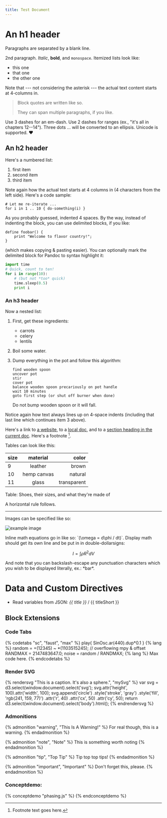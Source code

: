 ```yaml
---
title: Test Document
---
```


# An h1 header

Paragraphs are separated by a blank line.

2nd paragraph. *Italic*, **bold**, and `monospace`. Itemized lists
look like:

  * this one
  * that one
  * the other one

Note that --- not considering the asterisk --- the actual text
content starts at 4-columns in.

> Block quotes are
> written like so.
>
> They can span multiple paragraphs,
> if you like.

Use 3 dashes for an em-dash. Use 2 dashes for ranges (ex., "it's all
in chapters 12--14"). Three dots ... will be converted to an ellipsis.
Unicode is supported. ♥

## An h2 header

Here's a numbered list:

 1. first item
 2. second item
 3. third item

Note again how the actual text starts at 4 columns in (4 characters
from the left side). Here's a code sample:

    # Let me re-iterate ...
    for i in 1 .. 10 { do-something(i) }

As you probably guessed, indented 4 spaces. By the way, instead of
indenting the block, you can use delimited blocks, if you like:

```
define foobar() {
    print "Welcome to flavor country!";
}
```

(which makes copying & pasting easier). You can optionally mark the
delimited block for Pandoc to syntax highlight it:

```python
import time
# Quick, count to ten!
for i in range(10):
    # (but not *too* quick)
    time.sleep(0.5)
    print i
```

### An h3 header

Now a nested list:

 1. First, get these ingredients:

      * carrots
      * celery
      * lentils

 2. Boil some water.

 3. Dump everything in the pot and follow
    this algorithm:

        find wooden spoon
        uncover pot
        stir
        cover pot
        balance wooden spoon precariously on pot handle
        wait 10 minutes
        goto first step (or shut off burner when done)

    Do not bump wooden spoon or it will fall.

Notice again how text always lines up on 4-space indents (including that last
line which continues item 3 above).

Here's a link to [a website](http://foo.bar), to a [local doc](local-doc.html),
and to a [section heading in the current doc](#an-h2-header). Here's a footnote
[^1].

[^1]: Footnote text goes here.

Tables can look like this:

| size  | material     | color        |
| ----  |:------------:| ------------:|
| 9     | leather      | brown        |
| 10    | hemp canvas  | natural      |
| 11    | glass        | transparent  |

Table: Shoes, their sizes, and what they're made of

A horizontal rule follows.

-------------

Images can be specified like so:

![example image](book1_theory/sine.png "An exemplary image")

Inline math equations go in like so: \`(\omega = d\phi / dt)\`. Display
math should get its own line and be put in in double-dollarsigns:

$$I = \int \rho R^{2} dV$$

And note that you can backslash-escape any punctuation characters
which you wish to be displayed literally, ex.: \*bar\*.

# Data and Custom Directives

* Read variables from JSON: *{{ title }}* / {{ titleShort }}

## Block Extensions

### Code Tabs

{% codetabs "sc", "faust", "max" %}
play{ SinOsc.ar(440).dup\*0.1 }
{% lang %}
random = +(12345) ~ \*(1103515245); // overflowing mpy & offset
RANDMAX = 2147483647.0;
noise = random / RANDMAX;
{% lang %}
Max code here.
{% endcodetabs %}

### Render SVG
{% rendersvg "This is a caption. It's also a sphere.", "mySvg" %}
var svg = d3.select(window.document).select('svg');
svg.attr('height', 100).attr('width', 100);
svg.append('circle')
	.style('stroke', 'gray')
	.style('fill', 'rgb(241, 159, 77)')
	.attr('r', 40)
	.attr('cx', 50)
	.attr('cy', 50);
return d3.select(window.document).select('body').html();
{% endrendersvg %}

### Admonitions
{% admonition "warning", "This Is A Warning!" %}
For real though, this is a warning.
{% endadmonition %}

{% admonition "note", "Note" %}
This is something worth noting
{% endadmonition %}

{% admonition "tip", "Top Tip" %}
Tip top top tips!
{% endadmonition %}

{% admonition "important", "Important" %}
Don't forget this, please.
{% endadmonition %}

### Conceptdemo:
{% conceptdemo "phasing.js" %}
{% endconceptdemo %}
